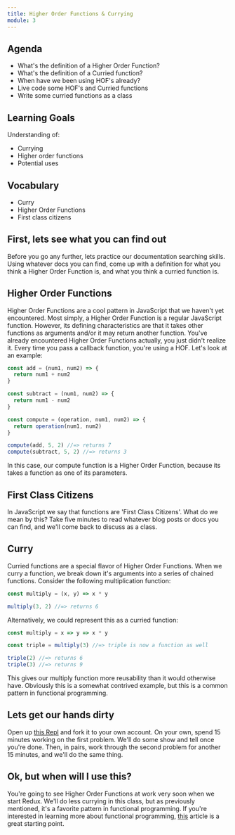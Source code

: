 ```yaml
---
title: Higher Order Functions & Currying
module: 3
---
```


## Agenda

- What's the definition of a Higher Order Function?
- What's the definition of a Curried function?
- When have we been using HOF's already?
- Live code some HOF's and Curried functions
- Write some curried functions as a class

## Learning Goals
Understanding of:
* Currying
* Higher order functions
* Potential uses

## Vocabulary
* Curry
* Higher Order Functions
* First class citizens

## First, lets see what you can find out
Before you go any further, lets practice our documentation searching skills.
Using whatever docs you can find, come up with a definition for what you think a
Higher Order Function is, and what you think a curried function is.

## Higher Order Functions
Higher Order Functions are a cool pattern in JavaScript that we haven't yet
encountered. Most simply, a Higher Order Function is a regular JavaScript
function. However, its defining characteristics are that it takes other
functions as arguments and/or it may return another function. You've already
encountered Higher Order Functions actually, you just didn't realize it. Every
time you pass a callback function, you're using a HOF. Let's look at an example:

```javascript
const add = (num1, num2) => {
  return num1 + num2
}

const subtract = (num1, num2) => {
  return num1 - num2
}

const compute = (operation, num1, num2) => {
  return operation(num1, num2)
}

compute(add, 5, 2) //=> returns 7
compute(subtract, 5, 2) //=> returns 3
```

In this case, our compute function is a Higher Order Function, because its takes
a function as one of its parameters.

## First Class Citizens
In JavaScript we say that functions are 'First Class Citizens'. What do we mean
by this? Take five minutes to read whatever blog posts or docs you can find, and
we'll come back to discuss as a class.

## Curry
Curried functions are a special flavor of Higher Order Functions. When we curry
a function, we break down it's arguments into a series of chained functions.
Consider the following multiplication function:

```javascript
const multiply = (x, y) => x * y

multiply(3, 2) //=> returns 6
```

Alternatively, we could represent this as a curried function:

```javascript
const multiply = x => y => x * y

const triple = multiply(3) //=> triple is now a function as well

triple(2) //=> returns 6
triple(3) //=> returns 9
```

This gives our multiply function more reusability than it would otherwise have.
Obviously this is a somewhat contrived example, but this is a common pattern in
functional programming.

## Lets get our hands dirty

Open up [this Repl](https://repl.it/@clynam/ninjaCurryStart) and fork it to
your own account. On your own, spend 15 minutes working on the first problem.
We'll do some show and tell once you're done. Then, in pairs, work through the
second problem for another 15 minutes, and we'll do the same thing.

## Ok, but when will I use this?

You're going to see Higher Order Functions at work very soon when we start
Redux. We'll do less currying in this class, but as previously mentioned, it's a
favorite pattern in functional programming. If you're interested in learning
more about functional programming,
[this](https://opensource.com/article/17/6/functional-javascript) article is a
great starting point.
